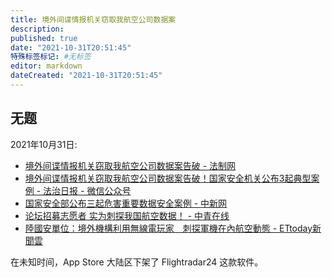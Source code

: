 ```yaml
---
title: 境外间谍情报机关窃取我航空公司数据案
description:
published: true
date: "2021-10-31T20:51:45"
特殊标签标记: #无标签
editor: markdown
dateCreated: "2021-10-31T20:51:45"
---
```


## 无题

2021年10月31日:

+ [境外间谍情报机关窃取我航空公司数据案告破 - 法制网](https://web.archive.org/web/20211031124630/http://www.legaldaily.com.cn/index_article/content/2021-10/31/content_8619001.htm)
+ [ 境外间谍情报机关窃取我航空公司数据案告破！国家安全机关公布3起典型案例 - 法治日报 - 微信公众号](https://web.archive.org/web/20211031124650/https://mp.weixin.qq.com/s?__biz=MzA5NzA3OTEyNg%3D%3D&mid=2650039752&idx=1&sn=2f901850612a711ddab81ac6b17588af)
+ [国家安全部公布三起危害重要数据安全案例 - 中新网](https://web.archive.org/web/20211031125421/http://www.chinanews.com/gn/2021/10-31/9598852.shtml)
+ [论坛招募志愿者 实为刺探我国航空数据！ - 中青在线](https://m.cyol.com/gb/articles/2021-10/31/content_JEbA7iZyb.html)
+ [陸國安單位：境外機構利用無線電玩家　刺探軍機在內航空動態 - ETtoday新聞雲](https://web.archive.org/web/20211031125247/https://www.ettoday.net/news/20211031/2113512.htm)

在未知时间，App Store 大陆区下架了 Flightradar24 这款软件。
